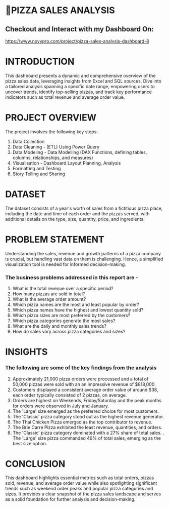 # 🍕PIZZA SALES ANALYSIS

## Checkout and Interact with my Dashboard On:

https://www.novypro.com/project/pizza-sales-analysis-dashboard-8

# INTRODUCTION

This dashboard presents a dynamic and comprehensive overview of the pizza sales data, leveraging insights from Excel and SQL sources. Dive into a tailored analysis spanning a specific date range, empowering users to uncover trends, identify top-selling pizzas, and track key performance indicators such as total revenue and average order value.

# PROJECT OVERVIEW

The project involves the following key steps:

1. Data Collection
2. Data Cleaning - (ETL) Using Power Query
3. Data Modeling - Data Modelling (DAX Functions, defining tables, columns, relationships, and measures)
4. Visualisation - Dashboard Layout Planning, Analysis
5. Formatting and Testing
6. Story Telling and Sharing

# DATASET

The dataset consists of a year's worth of sales from a fictitious pizza place, including the date and time of each order and the pizzas served, with additional details on the type, size, quantity, price, and ingredients.

# PROBLEM STATEMENT

Understanding the sales, revenue and growth patterns of a pizza company is crucial, but handling vast data on them is challenging. Hence, a simplified visualization tool is needed for informed decision-making.

### The business problems addressed in this report are -

1. What is the total revenue over a specific period?
2. How many pizzas are sold in total?
3. What is the average order amount?
4. Which pizza names are the most and least popular by order?
5. Which pizza names have the highest and lowest quantity sold?
6. Which pizza sizes are most preferred by the customers?
7. Which pizza categories generate the most sales?
8. What are the daily and monthly sales trends?
9. How do sales vary across pizza categories and sizes?

# INSIGHTS

### The following are some of the key findings from the analysis

1. Approximately 21,000 pizza orders were processed and a total of 50,000 pizzas were sold with an an impressive revenue of $818,000.
2. Customers displayed a consistent average order value of around $38, each order typically consisted of 2 pizzas, on average.
3. Orders are highest on Weekends, Friday/Saturday and the peak months for orders were observed in July and January.
4. The 'Large' size emerged as the preferred choice for most customers.
5. The 'Classic' pizza category stood out as the highest revenue generator.
6. The Thai Chicken Pizza emerged as the top contributor to revenue.
7. The Brie Carre Pizza exhibited the least revenue, quantities, and orders.
8. The 'Classic' pizza category dominated with a 27% share of total sales.
. The 'Large' size pizza commanded 46% of total sales, emerging as the best size option.

# CONCLUSION

This dashboard highlights essential metrics such as total orders, pizzas sold, revenue, and average order value while also spotlighting significant trends such as weekend order peaks and popular pizza categories and sizes. It provides a clear snapshot of the pizza sales landscape and serves as a solid foundation for further analysis and decision-making.
